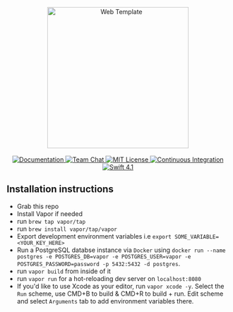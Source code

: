 <p align="center">
    <img src="https://user-images.githubusercontent.com/1342803/43869499-ce6ce122-9b40-11e8-8894-e0c48eabf270.png" width="320" alt="Web Template">
    <br>
    <br>
    <a href="http://docs.vapor.codes/3.0/">
        <img src="http://img.shields.io/badge/read_the-docs-2196f3.svg" alt="Documentation">
    </a>
    <a href="https://discord.gg/vapor">
        <img src="https://img.shields.io/discord/431917998102675485.svg" alt="Team Chat">
    </a>
    <a href="LICENSE">
        <img src="http://img.shields.io/badge/license-MIT-brightgreen.svg" alt="MIT License">
    </a>
    <a href="https://circleci.com/gh/vapor/web-template">
        <img src="https://circleci.com/gh/vapor/web-template.svg?style=shield" alt="Continuous Integration">
    </a>
    <a href="https://swift.org">
        <img src="http://img.shields.io/badge/swift-4.1-brightgreen.svg" alt="Swift 4.1">
    </a>
</p>

## Installation instructions
* Grab this repo
* Install Vapor if needed
* run `brew tap vapor/tap`
* run `brew install vapor/tap/vapor`
* Export development environment variables i.e `export SOME_VARIABLE=<YOUR_KEY_HERE>`
* Run a PostgreSQL databse instance via `Docker` using `docker run --name postgres -e POSTGRES_DB=vapor -e POSTGRES_USER=vapor -e POSTGRES_PASSWORD=password -p 5432:5432 -d postgres`.
* run `vapor build` from inside of it
* run `vapor run` for a hot-reloading dev server on `localhost:8080`
* If you'd like to use Xcode as your editor, run `vapor xcode -y`. Select the `Run` scheme, use CMD+B to build & CMD+R to build + run. Edit scheme and select `Arguments` tab to add environment variables there.
